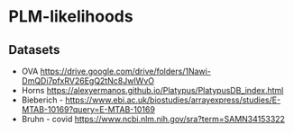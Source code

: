 # PLM-likelihoods

## Datasets
- OVA https://drive.google.com/drive/folders/1Nawi-DmQDi7pfxRV26EgQ2tNc8JwIWvO 
- Horns https://alexyermanos.github.io/Platypus/PlatypusDB_index.html
- Bieberich - https://www.ebi.ac.uk/biostudies/arrayexpress/studies/E-MTAB-10169?query=E-MTAB-10169
- Bruhn - covid https://www.ncbi.nlm.nih.gov/sra?term=SAMN34153322 
